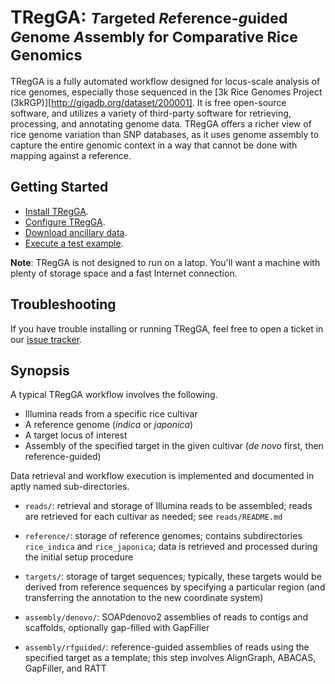 # TRegGA: <small>*T*argeted *Re*ference-*g*uided *G*enome *A*ssembly for Comparative Rice Genomics</small>

TRegGA is a fully automated workflow designed for locus-scale analysis of rice genomes, especially those sequenced in the [3k Rice Genomes Project (3kRGP)][http://gigadb.org/dataset/200001].
It is free open-source software, and utilizes a variety of third-party software for retrieving, processing, and annotating genome data.
TRegGA offers a richer view of rice genome variation than SNP databases, as it uses genome assembly to capture the entire genomic context in a way that cannot be done with mapping against a reference.

## Getting Started

- [Install TRegGA](docs/INSTALL.md).
- [Configure TRegGA](docs/CONFIG.md).
- [Download ancillary data](docs/SETUP.md).
- [Execute a test example](docs/TEST.md).

**Note**: TRegGA is not designed to run on a latop.
You'll want a machine with plenty of storage space and a fast Internet connection.

## Troubleshooting

If you have trouble installing or running TRegGA, feel free to open a ticket in our [issue tracker](https://github.com/BrendelGroup/TRegGA/issues).

## Synopsis

A typical TRegGA workflow involves the following.

- Illumina reads from a specific rice cultivar
- A reference genome (*indica* or *japonica*)
- A target locus of interest
- Assembly of the specified target in the given cultivar (*de novo* first, then reference-guided)

Data retrieval and workflow execution is implemented and documented in aptly named sub-directories.

- `reads/`: retrieval and storage of Illumina reads to be assembled;
  reads are retrieved for each cultivar as needed;
  see `reads/README.md`

- `reference/`: storage of reference genomes;
  contains subdirectories `rice_indica` and `rice_japonica`;
  data is retrieved and processed during the initial setup procedure

- `targets/`: storage of target sequences;
  typically, these targets would be derived from reference sequences by specifying a particular region (and transferring the annotation to the new coordinate system)

- `assembly/denovo/`: SOAPdenovo2 assemblies of reads to contigs and scaffolds, optionally gap-filled with GapFiller

- `assembly/rfguided/`: reference-guided assemblies of reads using the specified target as a template;
  this step involves AlignGraph, ABACAS, GapFiller, and RATT
